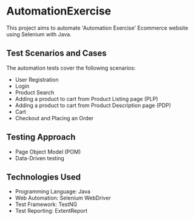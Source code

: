 # AutomationExercise
 This project aims to automate 'Automation Exercise' Ecommerce website using Selenium with Java.

## Test Scenarios and Cases
The automation tests cover the following scenarios:
* User Registration
* Login
* Product Search
* Adding a product to cart from Product Listing page (PLP)
* Adding a product to cart from Product Description page (PDP)
* Cart
* Checkout and Placing an Order

## Testing Approach
* Page Object Model (POM)
* Data-Driven testing

## Technologies Used
* Programming Language: Java
* Web Automation: Selenium WebDriver
* Test Framework: TestNG
* Test Reporting: ExtentReport


 
